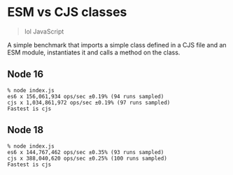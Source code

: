 # ESM vs CJS classes

> lol JavaScript

A simple benchmark that imports a simple class defined in a CJS file and an ESM module, instantiates it and calls a method on the class.

## Node 16

```console
% node index.js
es6 x 156,061,934 ops/sec ±0.19% (94 runs sampled)
cjs x 1,034,861,972 ops/sec ±0.19% (97 runs sampled)
Fastest is cjs
```

## Node 18

```console
% node index.js
es6 x 144,767,462 ops/sec ±0.35% (93 runs sampled)
cjs x 388,040,620 ops/sec ±0.25% (100 runs sampled)
Fastest is cjs
```